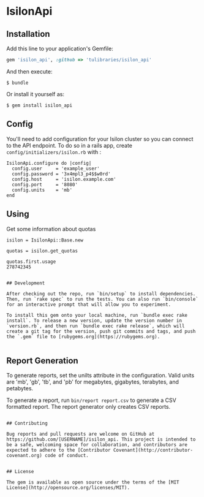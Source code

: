 # IsilonApi

## Installation

Add this line to your application's Gemfile:

```ruby
gem 'isilon_api', :github => 'tulibraries/isilon_api'
```

And then execute:

    $ bundle

Or install it yourself as:

    $ gem install isilon_api

## Config

You'll need to add configuration for your Isilon cluster so you can connect to the API endpoint. To do 
so in a rails app, create `config/initializers/isilon.rb` with :

```
IsilonApi.configure do |config|
  config.user     = 'example_user'
  config.password = '3x4mpl3_p4$$w0rd'
  config.host     = 'isilon.example.com'
  config.port     = '8080'
  config.units    = 'mb'
end
```
 
## Using

Get some information about quotas

```
isilon = IsilonApi::Base.new

quotas = isilon.get_quotas

quotas.first.usage
278742345
```

~~~~~~~~~~~~~~~~~~~~~

## Development

After checking out the repo, run `bin/setup` to install dependencies. Then, run `rake spec` to run the tests. You can also run `bin/console` for an interactive prompt that will allow you to experiment.

To install this gem onto your local machine, run `bundle exec rake install`. To release a new version, update the version number in `version.rb`, and then run `bundle exec rake release`, which will create a git tag for the version, push git commits and tags, and push the `.gem` file to [rubygems.org](https://rubygems.org).


~~~~~~~~~~~~~~~~~~~~~

## Report Generation

To generate reports, set the unilts attribute in the configuration. Valid units are 'mb', 'gb', 'tb', and 'pb' for megabytes, gigabytes, terabytes, and petabytes.

To generate a report, run `bin/report report.csv` to generate a CSV formatted report. The report generator only creates CSV reports.

~~~~~~~~~~~~~~~~~~~~~

## Contributing

Bug reports and pull requests are welcome on GitHub at https://github.com/[USERNAME]/isilon_api. This project is intended to be a safe, welcoming space for collaboration, and contributors are expected to adhere to the [Contributor Covenant](http://contributor-covenant.org) code of conduct.


## License

The gem is available as open source under the terms of the [MIT License](http://opensource.org/licenses/MIT).
